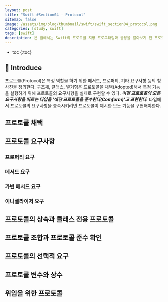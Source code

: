 ```yaml
---
layout: post
title: "Swift #Section04 - Protocol"
sitemap: false
image: /assets/img/blog/thumbnail/swift/swift_section04_protocol.png
categories: [study, swift]
tags: [swift]
description: 본 글에서는 Swift의 프로토콜 지향 프로그래밍과 응용을 알아보기 전 프로토콜에 대해 다룬다.
---
```


* toc
{:toc}

## 🤚 Introduce
프로토콜(Protocol)은 특정 역할을 하기 위한 메서드, 프로퍼티, 기타 요구사항 등의 청사진을 정의한다. 구조체, 클래스, 열거형은 프로토콜을 채택(Adopted)해서 특정 기능을 실행하기 위해 프로토콜의 요구사항을 실제로 구현할 수 있다. ***어떤 프로토콜의 모든 요구사항을 따르는 타입을 '해당 프로토콜을 준수한다(Comform)'고 표현한다.*** 타입에서 프로토콜의 요구사항을 충족시키려면 프로토콜이 제시한 모든 기능을 구현해야한다.

## 프로토콜 채택
## 프로토콜 요구사항
### 프로퍼티 요구
### 메서드 요구
### 가변 메서드 요구
### 이니셜라이저 요구

## 프로토콜의 상속과 클래스 전용 프로토콜
## 프로토콜 조합과 프로토콜 준수 확인
## 프로토콜의 선택적 요구
## 프로토콜 변수와 상수
## 위임을 위한 프로토콜